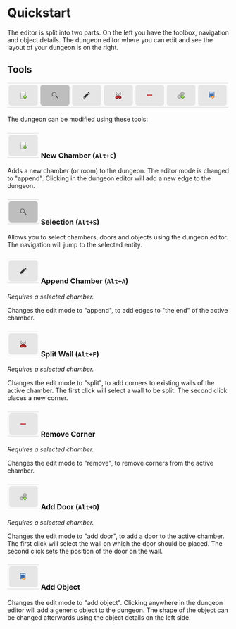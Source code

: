 # Quickstart

The editor is split into two parts.
On the left you have the toolbox, navigation and object details.
The dungeon editor where you can edit and see the layout of your dungeon is on the right.

## Tools

![The toolbox](assets/tools.png)

The dungeon can be modified using these tools:

### ![New Chamber](assets/tools/new_chamber.png) **New Chamber** (`Alt+C`)

Adds a new chamber (or room) to the dungeon.
The editor mode is changed to "append".
Clicking in the dungeon editor will add a new edge to the dungeon.

### ![Selection](assets/tools/selection.png) **Selection** (`Alt+S`)

Allows you to select chambers, doors and objects using the dungeon editor.
The navigation will jump to the selected entity.

### ![Append Chamber](assets/tools/edit_chamber.png) **Append Chamber** (`Alt+A`)

*Requires a selected chamber.*

Changes the edit mode to "append", to add edges to "the end" of the active chamber.

### ![Split Wall](assets/tools/split_wall.png) **Split Wall** (`Alt+F`)

*Requires a selected chamber.*

Changes the edit mode to "split", to add corners to existing walls of the active chamber.
The first click will select a wall to be split.
The second click places a new corner.

### ![Remove Corner](assets/tools/remove_corner.png) **Remove Corner**

*Requires a selected chamber.*

Changes the edit mode to "remove", to remove corners from the active chamber.

### ![Add Door](assets/tools/add_door.png) **Add Door** (`Alt+D`)

*Requires a selected chamber.*

Changes the edit mode to "add door", to add a door to the active chamber.
The first click will select the wall on which the door should be placed.
The second click sets the position of the door on the wall.

### ![Add Object](assets/tools/add_object.png) **Add Object**

Changes the edit mode to "add object".
Clicking anywhere in the dungeon editor will add a generic object to the dungeon.
The shape of the object can be changed afterwards using the object details on the left side.

